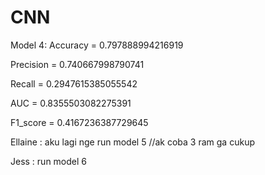 # CNN

Model 4:
  Accuracy =  0.797888994216919
  
  Precision =  0.740667998790741
  
  Recall =  0.2947615385055542
  
  AUC =  0.8355503082275391
  
  F1_score =  0.4167236387729645
  
  
Ellaine : aku lagi nge run model 5 //ak coba 3 ram ga cukup
          

Jess : run model 6
